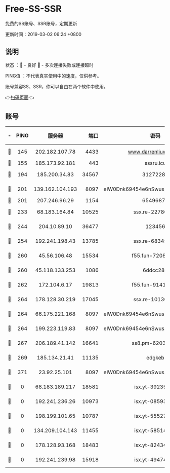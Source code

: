 # Free-SS-SSR

免费的SS账号、SSR账号，定期更新

更新时间：2019-03-02 06:24 +0800

## 说明

状态     ：🙂 - 良好 🙁 - 多次连接失败或连接超时

PING值   ：不代表真实使用中的速度，仅供参考。

账号兼容SS、SSR，你可以自由在两个软件中使用。

👉[扫码页面](https://liesauer.github.io/free-ss-ssr.github.io/)👈

## 账号

|-|PING|服务器|端口|密码|加密方式|区域|
|:----:|:----:|:-----:|-----:|:----:|:----:|:----:|
|🙂|145|202.182.107.78|4433|www.darrenliuwei.com|aes-256-cfb|JP|
|🙂|155|185.173.92.181|443|sssru.icu|rc4-md5|RU|
|🙂|194|185.200.34.83|34567|31272288|aes-256-cfb|US|
|🙂|201|139.162.104.193|8097|eIW0Dnk69454e6nSwuspv9DmS201tQ0D|aes-256-cfb|JP|
|🙂|201|207.246.96.29|1154|65496879|chacha20|US|
|🙂|233|68.183.164.84|10525|ssx.re-22780644|aes-256-cfb|US|
|🙂|244|204.10.89.10|36477|123456|aes-256-cfb|US|
|🙂|254|192.241.198.43|13785|ssx.re-68345510|aes-256-cfb|US|
|🙂|260|45.56.106.48|15534|f55.fun-72089775|aes-256-cfb|US|
|🙂|260|45.118.133.253|1086|6ddcc286|aes-256-cfb|SG|
|🙂|262|172.104.6.17|19813|f55.fun-91414761|aes-256-cfb|US|
|🙂|264|178.128.30.219|17045|ssx.re-10130614|aes-256-cfb|SG|
|🙂|264|66.175.221.168|8097|eIW0Dnk69454e6nSwuspv9DmS201tQ0D|aes-256-cfb|US|
|🙂|264|199.223.119.83|8097|eIW0Dnk69454e6nSwuspv9DmS201tQ0D|aes-256-cfb|US|
|🙂|267|206.189.41.142|16641|ss8.pm-62032966|aes-256-cfb|SG|
|🙂|269|185.134.21.41|11135|edgkeb|aes-256-cfb|GB|
|🙂|371|23.92.25.101|8097|eIW0Dnk69454e6nSwuspv9DmS201tQ0D|aes-256-cfb|US|
|🙁|0|68.183.189.217|18581|isx.yt-39235450|aes-256-cfb|SG|
|🙁|0|192.241.236.26|10973|isx.yt-08593579|aes-256-cfb|US|
|🙁|0|198.199.101.65|10787|isx.yt-55527234|aes-256-cfb|US|
|🙁|0|134.209.104.143|11455|isx.yt-58514874|aes-256-cfb|SG|
|🙁|0|178.128.93.168|18483|isx.yt-82434305|aes-256-cfb|SG|
|🙁|0|192.241.239.98|15918|isx.yt-49474525|aes-256-cfb|US|
